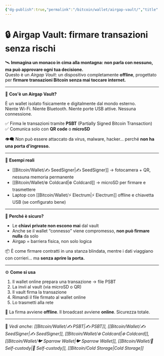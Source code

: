 ```yaml
---
{"dg-publish":true,"permalink":"/bitcoin/wallet/airgap-vault/","title":"🔒 Airgap Vault: firmare transazioni senza rischi","tags":["Bitcoin","Airgap","Sicurezza","PSBT","ColdStorage","SelfCustody"]}
---
```



# 🔒 Airgap Vault: firmare transazioni senza rischi

🛰️ **Immagina un monaco in cima alla montagna: non parla con nessuno, ma può approvare ogni tua decisione.**  
Questo è un *Airgap Vault*: un dispositivo completamente **offline**, progettato per **firmare transazioni Bitcoin senza mai toccare internet.**

---

📡 **Cos'è un Airgap Vault?**

È un wallet isolato fisicamente e digitalmente dal mondo esterno.  
Niente Wi-Fi. Niente Bluetooth. Niente porte USB attive. Nessuna connessione.

✅ Firma le transazioni tramite **PSBT** (Partially Signed Bitcoin Transaction)  
✅ Comunica solo con **QR code** o **microSD**

👁️‍🗨️ Non può essere attaccato da virus, malware, hacker… perché **non ha una porta d'ingresso.**

---

🧱 **Esempi reali**

- [[Bitcoin/Wallet/✍️ SeedSigner\|✍️ SeedSigner]] → fotocamera + QR, nessuna memoria permanente  
- [[Bitcoin/Wallet/❄️ Coldcard\|❄️ Coldcard]] → microSD per firmare e trasmettere  
- Laptop con [[Bitcoin/Wallet/⚡ Electrum\|⚡ Electrum]] offline e chiavetta USB (se configurato bene)

---

🔐 **Perché è sicuro?**

- Le **chiavi private non escono mai** dal vault  
- Anche se il wallet “connesso” viene compromesso, **non può firmare nulla** da solo  
- Airgap = barriera fisica, non solo logica

📦 È come firmare contratti in una stanza blindata, mentre i dati viaggiano con corrieri… ma **senza aprire la porta.**

---

⚙️ **Come si usa**

1. Il wallet online prepara una transazione → file PSBT  
2. La invii al vault (via microSD o QR)  
3. Il vault firma la transazione  
4. Rimandi il file firmato al wallet online  
5. Lo trasmetti alla rete

🧠 La firma avviene **offline**. Il broadcast avviene **online**. Sicurezza totale.

---

🔗 _Vedi anche: [[Bitcoin/Wallet/✍️ PSBT\|✍️ PSBT]], [[Bitcoin/Wallet/✍️ SeedSigner\|✍️ SeedSigner]], [[Bitcoin/Wallet/❄️ Coldcard\|❄️ Coldcard]], [[Bitcoin/Wallet/🐦 Sparrow Wallet\|🐦 Sparrow Wallet]], [[Bitcoin/Wallet/🔐 Self-custody\|🔐 Self-custody]], [[Bitcoin/Cold Storage\|Cold Storage]]_
